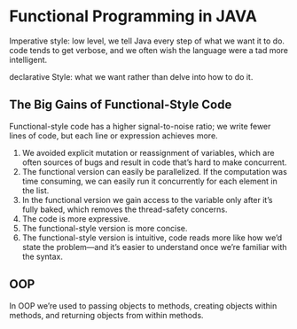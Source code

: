 # Functional Programming in JAVA

Imperative style:  low level, we tell Java every step of what we want it to do. code tends to get verbose, and we often wish the language were a tad more intelligent.

declarative Style: what we want rather than delve into how to do it.

## The Big Gains of Functional-Style Code

Functional-style code has a higher signal-to-noise ratio; we write fewer lines of code, but each line or expression achieves more.

1. We avoided explicit mutation or reassignment of variables, which are often sources of bugs and result in code that’s hard to make concurrent.
2. The functional version can easily be parallelized. If the computation was time consuming, we can easily run it concurrently for each element in the list.
3.  In the functional version we gain access to the variable only after it’s fully baked, which removes the thread-safety concerns.
4. The code is more expressive.
5. The functional-style version is more concise.
6. The functional-style version is intuitive, code reads more like how we’d state the problem—and it’s easier to understand once we’re familiar with the syntax.

## OOP
In OOP we’re used to passing objects to methods, creating objects within methods, and returning objects from within methods.

